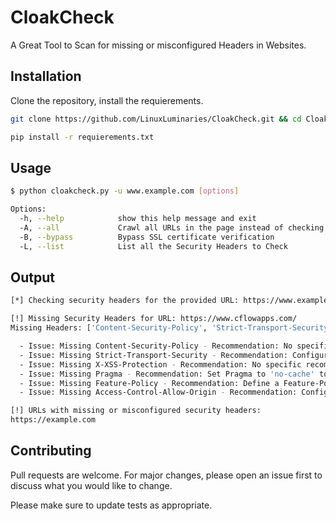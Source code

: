 # CloakCheck

A Great Tool to Scan for missing or misconfigured Headers in Websites.

## Installation

Clone the repository, install the requierements.

```bash
git clone https://github.com/LinuxLuminaries/CloakCheck.git && cd CloakCheck
```

```bash
pip install -r requierements.txt
```


## Usage

```sh
$ python cloakcheck.py -u www.example.com [options]

Options:
  -h, --help            show this help message and exit
  -A, --all             Crawl all URLs in the page instead of checking just the given URL.
  -B, --bypass          Bypass SSL certificate verification
  -L, --list            List all the Security Headers to Check
```

## Output

```bash
[*] Checking security headers for the provided URL: https://www.example.com/

[!] Missing Security Headers for URL: https://www.cflowapps.com/
Missing Headers: ['Content-Security-Policy', 'Strict-Transport-Security', 'X-XSS-Protection', 'Pragma', 'Feature-Policy', 'Access-Control-Allow-Origin']

  - Issue: Missing Content-Security-Policy - Recommendation: No specific recommendation available.
  - Issue: Missing Strict-Transport-Security - Recommendation: Configure Strict-Transport-Security with a 'max-age' of at least 31536000 (1 year) and include 'includeSubDomains' to enforce security across all subdomains.
  - Issue: Missing X-XSS-Protection - Recommendation: No specific recommendation available.
  - Issue: Missing Pragma - Recommendation: Set Pragma to 'no-cache' to control caching behavior.
  - Issue: Missing Feature-Policy - Recommendation: Define a Feature-Policy to control which features can be used in the web application.
  - Issue: Missing Access-Control-Allow-Origin - Recommendation: Configure Access-Control-Allow-Origin to restrict which domains can access resources.

[!] URLs with missing or misconfigured security headers:
https://example.com
```
## Contributing

Pull requests are welcome. For major changes, please open an issue first
to discuss what you would like to change.

Please make sure to update tests as appropriate.

